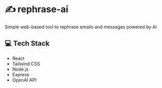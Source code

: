 # :writing_hand:	rephrase-ai
Simple web-based tool to rephrase emails and messages powered by AI

## :computer:	Tech Stack
- React
- Tailwind CSS
- Node.js
- Express
- OpenAI API
